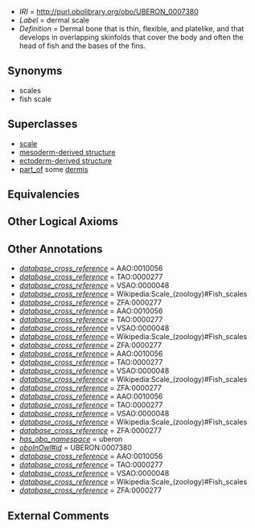  * *IRI* = http://purl.obolibrary.org/obo/UBERON_0007380
 * *Label* = dermal scale
 * *Definition* = Dermal bone that is thin, flexible, and platelike, and that develops in overlapping skinfolds that cover the body and often the head of fish and the bases of the fins.

## Synonyms

 * scales
 * fish scale

## Superclasses

 * [scale](../../UBERON/42/UBERON_0002542.md)
 * [mesoderm-derived structure](../../UBERON/20/UBERON_0004120.md)
 * [ectoderm-derived structure](../../UBERON/21/UBERON_0004121.md)
 * [part_of](../../BFO/50/BFO_0000050.md) some [dermis](../../UBERON/67/UBERON_0002067.md)

## Equivalencies


## Other Logical Axioms


## Other Annotations

 * *[database_cross_reference](../../ef/oboInOwl#hasDbXref.md)* = AAO:0010056
 * *[database_cross_reference](../../ef/oboInOwl#hasDbXref.md)* = TAO:0000277
 * *[database_cross_reference](../../ef/oboInOwl#hasDbXref.md)* = VSAO:0000048
 * *[database_cross_reference](../../ef/oboInOwl#hasDbXref.md)* = Wikipedia:Scale_(zoology)#Fish_scales
 * *[database_cross_reference](../../ef/oboInOwl#hasDbXref.md)* = ZFA:0000277
 * *[database_cross_reference](../../ef/oboInOwl#hasDbXref.md)* = AAO:0010056
 * *[database_cross_reference](../../ef/oboInOwl#hasDbXref.md)* = TAO:0000277
 * *[database_cross_reference](../../ef/oboInOwl#hasDbXref.md)* = VSAO:0000048
 * *[database_cross_reference](../../ef/oboInOwl#hasDbXref.md)* = Wikipedia:Scale_(zoology)#Fish_scales
 * *[database_cross_reference](../../ef/oboInOwl#hasDbXref.md)* = ZFA:0000277
 * *[database_cross_reference](../../ef/oboInOwl#hasDbXref.md)* = AAO:0010056
 * *[database_cross_reference](../../ef/oboInOwl#hasDbXref.md)* = TAO:0000277
 * *[database_cross_reference](../../ef/oboInOwl#hasDbXref.md)* = VSAO:0000048
 * *[database_cross_reference](../../ef/oboInOwl#hasDbXref.md)* = Wikipedia:Scale_(zoology)#Fish_scales
 * *[database_cross_reference](../../ef/oboInOwl#hasDbXref.md)* = ZFA:0000277
 * *[database_cross_reference](../../ef/oboInOwl#hasDbXref.md)* = AAO:0010056
 * *[database_cross_reference](../../ef/oboInOwl#hasDbXref.md)* = TAO:0000277
 * *[database_cross_reference](../../ef/oboInOwl#hasDbXref.md)* = VSAO:0000048
 * *[database_cross_reference](../../ef/oboInOwl#hasDbXref.md)* = Wikipedia:Scale_(zoology)#Fish_scales
 * *[database_cross_reference](../../ef/oboInOwl#hasDbXref.md)* = ZFA:0000277
 * *[has_obo_namespace](../../ce/oboInOwl#hasOBONamespace.md)* = uberon
 * *[oboInOwl#id](../../id/oboInOwl#id.md)* = UBERON:0007380
 * *[database_cross_reference](../../ef/oboInOwl#hasDbXref.md)* = AAO:0010056
 * *[database_cross_reference](../../ef/oboInOwl#hasDbXref.md)* = TAO:0000277
 * *[database_cross_reference](../../ef/oboInOwl#hasDbXref.md)* = VSAO:0000048
 * *[database_cross_reference](../../ef/oboInOwl#hasDbXref.md)* = Wikipedia:Scale_(zoology)#Fish_scales
 * *[database_cross_reference](../../ef/oboInOwl#hasDbXref.md)* = ZFA:0000277

## External Comments

